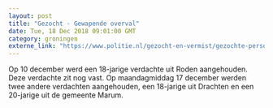 ```yaml
---
layout: post
title: "Gezocht - Gewapende overval"
date: Tue, 18 Dec 2018 09:01:00 GMT
category: groningen
externe_link: "https://www.politie.nl/gezocht-en-vermist/gezochte-personen/2018/december/01-gewapende-overval.html"
---
```


Op 10 december werd een 18-jarige verdachte uit Roden aangehouden. Deze verdachte zit nog vast. Op maandagmiddag 17 december werden twee andere verdachten aangehouden, een 18-jarige uit Drachten en een 20-jarige uit de gemeente Marum.
